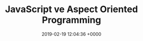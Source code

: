 ---
layout: post
title:  "JavaScript ve Aspect Oriented Programming"
date:   2019-02-19 12:04:36 +0000
redirect-to: 
    - https://medium.com/@hakanyucel/javascript-ve-aspect-oriented-programming-a4fdecc7c91b
---